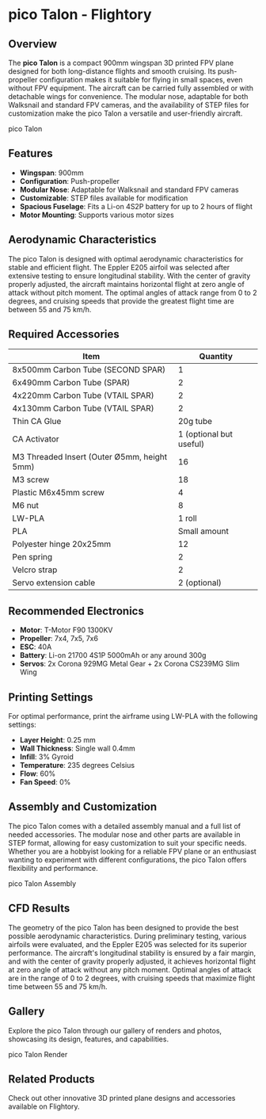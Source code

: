 # pico Talon - Flightory

## Overview

The **pico Talon** is a compact 900mm wingspan 3D printed FPV plane designed for both long-distance flights and smooth cruising. Its push-propeller configuration makes it suitable for flying in small spaces, even without FPV equipment. The aircraft can be carried fully assembled or with detachable wings for convenience. The modular nose, adaptable for both Walksnail and standard FPV cameras, and the availability of STEP files for customization make the pico Talon a versatile and user-friendly aircraft.

pico Talon

## Features

- **Wingspan**: 900mm
- **Configuration**: Push-propeller
- **Modular Nose**: Adaptable for Walksnail and standard FPV cameras
- **Customizable**: STEP files available for modification
- **Spacious Fuselage**: Fits a Li-on 4S2P battery for up to 2 hours of flight
- **Motor Mounting**: Supports various motor sizes

## Aerodynamic Characteristics

The pico Talon is designed with optimal aerodynamic characteristics for stable and efficient flight. The Eppler E205 airfoil was selected after extensive testing to ensure longitudinal stability. With the center of gravity properly adjusted, the aircraft maintains horizontal flight at zero angle of attack without pitch moment. The optimal angles of attack range from 0 to 2 degrees, and cruising speeds that provide the greatest flight time are between 55 and 75 km/h.

## Required Accessories

| Item                                        | Quantity                |
| ------------------------------------------- | ----------------------- |
| 8x500mm Carbon Tube (SECOND SPAR)           | 1                       |
| 6x490mm Carbon Tube (SPAR)                  | 2                       |
| 4x220mm Carbon Tube (VTAIL SPAR)            | 2                       |
| 4x130mm Carbon Tube (VTAIL SPAR)            | 2                       |
| Thin CA Glue                                | 20g tube                |
| CA Activator                                | 1 (optional but useful) |
| M3 Threaded Insert (Outer Ø5mm, height 5mm) | 16                      |
| M3 screw                                    | 18                      |
| Plastic M6x45mm screw                       | 4                       |
| M6 nut                                      | 8                       |
| LW-PLA                                      | 1 roll                  |
| PLA                                         | Small amount            |
| Polyester hinge 20x25mm                     | 12                      |
| Pen spring                                  | 2                       |
| Velcro strap                                | 2                       |
| Servo extension cable                       | 2 (optional)            |

## Recommended Electronics

- **Motor**: T-Motor F90 1300KV
- **Propeller**: 7x4, 7x5, 7x6
- **ESC**: 40A
- **Battery**: Li-on 21700 4S1P 5000mAh or any around 300g
- **Servos**: 2x Corona 929MG Metal Gear + 2x Corona CS239MG Slim Wing

## Printing Settings

For optimal performance, print the airframe using LW-PLA with the following settings:

- **Layer Height**: 0.25 mm
- **Wall Thickness**: Single wall 0.4mm
- **Infill**: 3% Gyroid
- **Temperature**: 235 degrees Celsius
- **Flow**: 60%
- **Fan Speed**: 0%

## Assembly and Customization

The pico Talon comes with a detailed assembly manual and a full list of needed accessories. The modular nose and other parts are available in STEP format, allowing for easy customization to suit your specific needs. Whether you are a hobbyist looking for a reliable FPV plane or an enthusiast wanting to experiment with different configurations, the pico Talon offers flexibility and performance.

pico Talon Assembly

## CFD Results

The geometry of the pico Talon has been designed to provide the best possible aerodynamic characteristics. During preliminary testing, various airfoils were evaluated, and the Eppler E205 was selected for its superior performance. The aircraft's longitudinal stability is ensured by a fair margin, and with the center of gravity properly adjusted, it achieves horizontal flight at zero angle of attack without any pitch moment. Optimal angles of attack are in the range of 0 to 2 degrees, with cruising speeds that maximize flight time between 55 and 75 km/h.

## Gallery

Explore the pico Talon through our gallery of renders and photos, showcasing its design, features, and capabilities.

pico Talon Render

## Related Products

Check out other innovative 3D printed plane designs and accessories available on Flightory.
